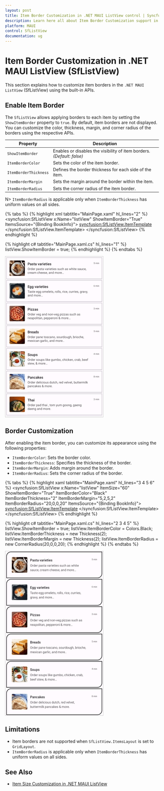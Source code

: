 ```yaml
---
layout: post
title: Item Border Customization in .NET MAUI ListView control | Syncfusion
description: Learn here all about Item Border Customization support in Syncfusion .NET MAUI ListView (SfListView) control and more.
platform: MAUI
control: SfListView
documentation: ug
---
```


# Item Border Customization in .NET MAUI ListView (SfListView)

This section explains how to customize item borders in the `.NET MAUI ListView` (SfListView) using the built-in APIs.

## Enable Item Border

The `SfListView` allows applying borders to each item by setting the `ShowItemBorder` property to `true`. By default, item borders are not displayed. You can customize the color, thickness, margin, and corner radius of the borders using the respective APIs.

<table>
  <thead>
    <tr>
      <th>Property</th>
      <th>Description</th>
    </tr>
  </thead>
  <tbody>
    <tr>
      <td><code>ShowItemBorder</code></td>
      <td>Enables or disables the visibility of item borders. <em>(Default: false)</em></td>
    </tr>
    <tr>
      <td><code>ItemBorderColor</code></td>
      <td>Sets the color of the item border.</td>
    </tr>
    <tr>
      <td><code>ItemBorderThickness</code></td>
      <td>Defines the border thickness for each side of the item.</td>
    </tr>
    <tr>
      <td><code>ItemBorderMargin</code></td>
      <td>Sets the margin around the border within the item.</td>
    </tr>
    <tr>
      <td><code>ItemBorderRadius</code></td>
      <td>Sets the corner radius of the item border.</td>
    </tr>
  </tbody>
</table>

N> `ItemBorderRadius` is applicable only when `ItemBorderThickness` has uniform values on all sides.

{% tabs %}
{% highlight xml tabtitle="MainPage.xaml" hl_lines="2" %}
<syncfusion:SfListView x:Name="listView"
                       ShowItemBorder="True"
                       ItemsSource="{Binding BookInfo}">
    <syncfusion:SfListView.ItemTemplate>
        <DataTemplate>
            <StackLayout Padding="5">
                <Label Text="{Binding BookName}" FontAttributes="Bold" />
                <Label Text="{Binding BookDescription}" />
            </StackLayout>
        </DataTemplate>
    </syncfusion:SfListView.ItemTemplate>
</syncfusion:SfListView>
{% endhighlight %}

{% highlight c# tabtitle="MainPage.xaml.cs" hl_lines="1" %}
listView.ShowItemBorder = true;
{% endhighlight %}
{% endtabs %}

![MAUI ListView Border Example](Images/item-border/maui-listview-item-border-example.jpg)

## Border Customization

After enabling the item border, you can customize its appearance using the following properties:

- `ItemBorderColor`: Sets the border color.
- `ItemBorderThickness`: Specifies the thickness of the border.
- `ItemBorderMargin`: Adds margin around the border.
- `ItemBorderRadius`: Sets the corner radius of the  border.

{% tabs %}
{% highlight xaml tabtitle="MainPage.xaml" hl_lines="3 4 5 6" %}
<syncfusion:SfListView x:Name="listView"
                       ItemSize="60"
                       ShowItemBorder="True"
                       ItemBorderColor="Black"
                       ItemBorderThickness="2"
                       ItemBorderMargin="5,2,5,2"
                       ItemBorderRadius="20,0,0,20"
                       ItemsSource="{Binding BookInfo}">
    <syncfusion:SfListView.ItemTemplate>
        <DataTemplate>
            <StackLayout Padding="5">
                <Label Text="{Binding BookName}" FontAttributes="Bold" />
                <Label Text="{Binding BookDescription}" />
            </StackLayout>
        </DataTemplate>
    </syncfusion:SfListView.ItemTemplate>
</syncfusion:SfListView>
{% endhighlight %}

{% highlight c# tabtitle="MainPage.xaml.cs" hl_lines="2 3 4 5" %}
listView.ShowItemBorder = true;
listView.ItemBorderColor = Colors.Black;
listView.ItemBorderThickness = new Thickness(2);
listView.ItemBorderMargin = new Thickness(2);
listView.ItemBorderRadius = new CornerRadius(20,0,0,20);
{% endhighlight %}
{% endtabs %}

![MAUI ListView Border Example](Images/item-border/maui-listview-border-customization.jpg)

## Limitations

- Item borders are not supported when `SfListView.ItemsLayout` is set to `GridLayout`.
- `ItemBorderRadius` is applicable only when `ItemBorderThickness` has uniform values on all sides.

## See Also

- [Item Size Customization in .NET MAUI ListView](https://help.syncfusion.com/maui/listview/item-size-customization)
